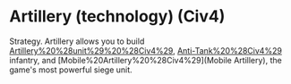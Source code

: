 # Artillery (technology) (Civ4)

Strategy.
Artillery allows you to build [Artillery%20%28unit%29%20%28Civ4%29](Artillery), [Anti-Tank%20%28Civ4%29](Anti-Tank) infantry, and [Mobile%20Artillery%20%28Civ4%29](Mobile Artillery), the game's most powerful siege unit.